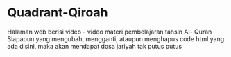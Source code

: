 # Quadrant-Qiroah
Halaman web berisi video - video materi pembelajaran tahsin Al- Quran 
Siapapun yang mengubah, mengganti, ataupun menghapus code html yang ada disini, maka akan
mendapat dosa jariyah tak putus putus
